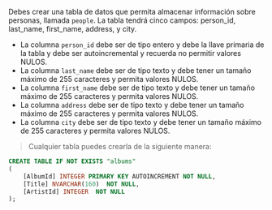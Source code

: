 Debes crear una tabla de datos que permita almacenar información sobre personas, llamada `people`. La tabla tendrá cinco campos: person_id, last_name, first_name, address, y city.

- La columna `person_id` debe ser de tipo entero y debe la llave primaria de la tabla y debe ser autoincremental y recuerda no permitir valores NULOS.
- La columna `last_name` debe ser de tipo texto y debe tener un tamaño máximo de 255 caracteres y permita valores NULOS.
- La columna `first_name` debe ser de tipo texto y debe tener un tamaño máximo de 255 caracteres y permita valores NULOS.
- La columna `address` debe ser de tipo texto y debe tener un tamaño máximo de 255 caracteres y permita valores NULOS.
- La columna `city` debe ser de tipo texto y debe tener un tamaño máximo de 255 caracteres y permita valores NULOS.

> Cualquier tabla puedes crearla de la siguiente manera:

```sql
CREATE TABLE IF NOT EXISTS "albums"
(
    [AlbumId] INTEGER PRIMARY KEY AUTOINCREMENT NOT NULL,
    [Title] NVARCHAR(160)  NOT NULL,
    [ArtistId] INTEGER  NOT NULL
);
```
